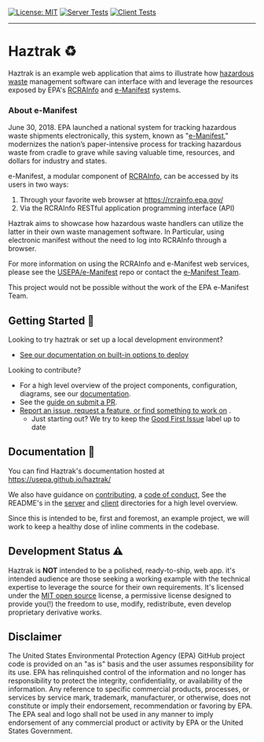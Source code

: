[![License: MIT](https://img.shields.io/badge/License-MIT-yellow.svg)](https://opensource.org/licenses/MIT)
[![Server Tests](https://github.com/USEPA/haztrak/actions/workflows/test_server.yaml/badge.svg)](https://github.com/USEPA/haztrak/actions/workflows/test_server.yaml)
[![Client Tests](https://github.com/USEPA/haztrak/actions/workflows/test_client.yaml/badge.svg)](https://github.com/USEPA/haztrak/actions/workflows/test_client.yaml)
___

# Haztrak :recycle:

Haztrak is an example web application that aims to illustrate
how [hazardous waste](https://www.epa.gov/hw) management software can interface with and
leverage
the resources exposed by EPA's [RCRAInfo](https://rcrainfo.epa.gov/)
and [e-Manifest](https://github.com/USEPA/e-manifest) systems.

### About e-Manifest

June 30, 2018. EPA launched a national system for tracking hazardous waste shipments
electronically,
this system, known as "[e-Manifest](https://www.epa.gov/e-manifest)," modernizes the
nation’s
paper-intensive process
for tracking hazardous waste from cradle to grave while saving valuable time, resources,
and dollars
for industry and states.

e-Manifest, a modular component of [RCRAInfo](https://rcrainfo.epa.gov/), can be
accessed by
its users in two ways:

1. Through your favorite web browser at https://rcrainfo.epa.gov/
2. Via the RCRAInfo RESTful application programming interface (API)

Haztrak aims to showcase how hazardous waste handlers can utilize the latter in their
own waste
management software.
In Particular, using electronic manifest without the need to log into RCRAInfo through a
browser.

For more information on using the RCRAInfo and e-Manifest web services, please see the
[USEPA/e-Manifest](https://github.com/USEPA/e-manifest) repo or contact the
[e-Manifest Team](https://www.epa.gov/e-manifest/forms/contact-us-about-hazardous-waste-electronic-manifest-system).

This project would not be possible without the work of the EPA e-Manifest Team.

## Getting Started :rocket:

Looking to try haztrak or set up a local development environment? 

- [See our documentation on built-in options to deploy](docs/README.md#deployment)

Looking to contribute?

- For a high level overview of the project components, configuration, diagrams, see
  our [documentation](https://github.com/USEPA/haztrak/tree/main/docs).
- See
  the [guide on submit a PR](https://github.com/USEPA/haztrak/blob/main/docs/CONTRIBUTING.md).
- [Report an issue, request a feature, or find something to work on](https://github.com/USEPA/haztrak/issues)
  .
    - Just starting out? We try to keep
      the [Good First Issue](https://github.com/USEPA/haztrak/labels/good%20first%20issue)
      label up
      to date

## Documentation :page_facing_up:

You can find Haztrak's documentation hosted at https://usepa.github.io/haztrak/

We also have guidance on [contributing](), a [code of conduct](), See the README's in
the [server](server/README.md) and [client](client/README.md)
directories for a
high level
overview.

Since this is intended to be, first and foremost, an example project,
we will work to keep a healthy dose of inline comments in the codebase.

## Development Status :warning:

Haztrak is **NOT** intended to be a polished, ready-to-ship, web app. it's intended
audience are
those seeking
a working example with the technical expertise to leverage the source for their own
requirements.
It's licensed under the [MIT open source](./LICENSE) license, a permissive license
designed to
provide you(!)
the freedom to use, modify, redistribute, even develop proprietary derivative works.

## Disclaimer

The United States Environmental Protection Agency (EPA) GitHub project code
is provided on an "as is" basis and the user assumes responsibility for its
use. EPA has relinquished control of the information and no longer has
responsibility to protect the integrity, confidentiality, or availability
of the information. Any reference to specific commercial products,
processes, or services by service mark, trademark, manufacturer, or
otherwise, does not constitute or imply their endorsement, recommendation
or favoring by EPA. The EPA seal and logo shall not be used in any manner
to imply endorsement of any commercial product or activity by EPA or
the United States Government.
